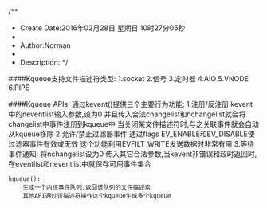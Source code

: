 /**
* Create Date:2016年02月28日 星期日 10时27分05秒
* 
* Author:Norman
* 
* Description: 
*/

####Kqueue支持文件描述符类型:
    1.socket
    2.信号
    3.定时器
    4.AIO
    5.VNODE
    6.PIPE

####Kqueue APIs:
    通过kevent()提供三个主要行为功能:
        1.注册/反注册
            kevent中的neventlist输入参数,设为0 并且传入合法changelist和nchangelist就会将changelist中事件注册到kqueue中
            当关闭某文件描述符时,与之关联事件就会自动从kqueue移除
        2.允许/禁止过滤器事件
            通过flags EV_ENABLE和EV_DISABLE使过滤器事件有效或无效
            这个功能利用EVFILT_WRITE发送数据时非常有用
        3.等待事件通知:
            将nchangelist设为0 传入其它合法参数,当kevent非错误和超时返回时,在eventlist和neventlist中就保存可用事件集合

    kqueue():
        生成一个内核事件队列,返回该队列的文件描述索
        其他API通过该描述符操作这个kqueue生成多个kqueue

